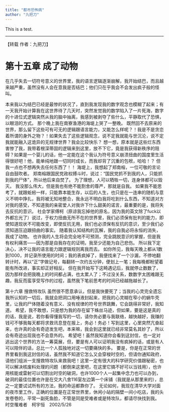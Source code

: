 ```yaml
---
title: "都市恐怖病"
author: "九把刀"
---
```


This is a test.

---

【转载 作者：九把刀】  

# 第十五章 成了动物


在几乎失去一切符号意义的世界里，我的语言逻辑逐渐崩解，我开始结巴，而且越来越严重，虽然没有人会在意我是否结巴；他们只在乎我会不会发出疯子般的怪叫。  

本来我以为结巴已经是最惨的状况了，直到我发现我的数字观念也模糊了起来；有一天我开始计算我在这世界待了几天时，突然发觉我的数学陷入了一片死海，数字的十进位式逻辑突然从我的脑中抽离，我感到被剥夺了些什么，平静取代了恐惧，以眼泪的方式。
那个晚上我在南寮渔港的海堤上哭了一整晚。
既然回不去原来的世界，那么留下这些可有可无的逻辑跟语言能力，又能怎么样呢？！我是不是贪恋着所谓的身外之物？！如果失去了这些逻辑观念，说不定我就能与世沉沦，说不定我就能融入这诡异的无规律世界？我会比较快乐？
想一想，原本就是这些烂东西害惨了我，我带着根深蒂固的逻辑来到这里，放不下它，竟是我获得新秩序的阻碍？如果是一个婴儿的话，他一定能在这个我认为符号意义崩溃扭曲的国度里生活得很好吧！他，能单纯地跟一切同时成长，而我却背了沉重的包袱，哈哈！？
但我一点也不想再失去任何东西了！！
海堤上，我想起了郑南榕，一位可敬的言论自由鼓吹者。
郑南榕跟国民党政权搏斗时，说过：“国民党抓不到我的人，只能抓到我的尸体”，所以他后来自焚了。
为了理想，人可以牺牲一切，连身体都可以毁灭。
我没那么伟大，但是我也有绝不能割舍的尊严，那就是自我。
如果我不能思考了，就跟蚯蚓一样，只能靠本能生存，以后的人生，也只是在一连串的随机与意义不明中挣扎，我将被无知地整合，我永远不明白我将吃到什么东西，不知道对方对我的感受，不知道我的亲密爱人对我许下什么甜美的诺言，最重要的是，我将失去反抗的意识。
社会学家傅柯（原谅我忘掉他的原名，因为我的英文除了fuck以外都忘光了）说过，于权力扭曲无所不在的世界里，我们必须保有批判的能力，即使知道现状不可能改变，即使反抗无用，我们也必须保有反抗的意识，至少我们必须知道压迫跟扭曲的事实。
随着我认知结构的瓦解，我的自我必将永恒的消失，我成了动物。
也许我的人生将会完全地不可预测，完全跳脱意识的掌握，但是我有权利痛苦――因为那是自我存在的证明，我至少还能为自己悲伤。
所以我下定决心，决不让我的语言能力跟逻辑规则离我而去。
如你所见，我每天晚上都从1数到1000，并记录所使用的时间；我的表疯掉了，我便找来了一个沙漏，不停地翻转计时，再以“正”字做记号，每翻转一次约五分钟，便划上一笔；我每晚都盼望着能有所改进，事实却正好相反。
但在我开始写下这畸遇记后，我就停止数数了，因为那样会把我晚上的时间都占满，也太累人了；不过没关系，数数字太困难跟无趣，我反而蛮享受写作的过程，虽然我下笔前思考的时间已经越拖越长了。

第十六章 搜救特攻队
虽然很不愿意承认，但是我快要死了；当我的心灵完全遗忘我所认知的一切后，我就会把洞口用唾液封起来，把我的心灵糊在窄小的蜗牛壳里，让我的尸体随着没有意义、没有规律的符号世界跳舞，它会跳得非常好，我知道。
希望，我不敢想，只是想为我的存在留下蛛丝马迹，但如果，要是这是真的的话，我是说，若你看得懂我写的一切，请你务必要与我联络，越快越好，我赚的钱可不够我每天都将求救讯息登在报上，务必！务必！写到这里，心里突然亢奋起来，也许真的会有奇迹发生吧，本来嘛，我会到这里就已经非常莫名其妙了，所以会有奇迹出现我也不会意外的。
希望吧！虽然我知道你会看到这封信，也一定对逃出这个世界的方法一筹莫展，但，要是有人可以证明我没有疯掉的话，或是有人可以陪伴的话，总比一个人孤独地对这一切要痛快的多。
要是，你是在正常的世界里看到我这封信的话，虽然我不知道它怎么又会穿梭时空的，但请你通知政府，请他们组派一支搜救特攻队来救我吧！这里一定有很大的科学研究价值跟秘密，也可以解决核废料处理的问题（都倒来这里吧，在这里它搞不好可以当钱用），也许用核能或雷射可以切割出时空的破洞，也许1000个人一起集中念力也可以办到，破洞的最佳位置也许是在交大八舍116室左边第一个床铺（我就是从那里来的），总之一定要试试所有的方法，我的命运都靠你了。
无论如何，我现在清华大学对面的夜市里工作，正确的位置是在正常世界里，休闲小站的隔壁一间小吃店，我的头发卷卷的，平常一副死鱼脸，不管是同是受难者或是特攻队，都请尽快找到我。
时空罹难者　柯宇恒　2002/5/26